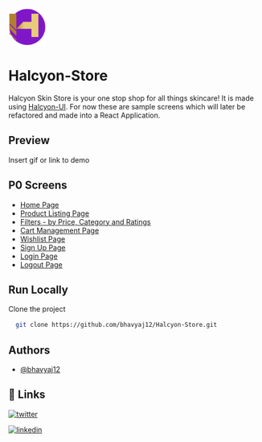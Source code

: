 <img src="/assets/android-chrome-192x192.png" width="75" height="75">

# Halcyon-Store

Halcyon Skin Store is your one stop shop for all things skincare! It is made using [Halcyon-UI](https://github.com/bhavyaj12/HalcyonUI). For now these are sample screens which will later be refactored and made into a React Application.


## Preview

Insert gif or link to demo


## P0 Screens

- [Home Page]()
- [Product Listing Page]()
- [Filters - by Price, Category and Ratings]()
- [Cart Management Page]()
- [Wishlist Page]()
- [Sign Up Page]()
- [Login Page]()
- [Logout Page]()

## Run Locally

Clone the project

```bash
  git clone https://github.com/bhavyaj12/Halcyon-Store.git
```

## Authors

- [@bhavyaj12](https://github.com/bhavyaj12)


## 🔗 Links

[![twitter](https://img.shields.io/badge/twitter-1DA1F2?style=for-the-badge&logo=twitter&logoColor=white)](https://twitter.com/bhavzlearn) 

[![linkedin](https://img.shields.io/badge/linkedin-0A66C2?style=for-the-badge&logo=linkedin&logoColor=white)](https://www.linkedin.com/in/bhavya-joshi-438178184)
